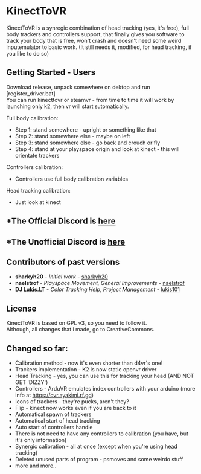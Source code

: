 # KinectToVR
KinectToVR is a synregic combination of head tracking (yes, it's free),
full body trackers and controllers support, that finally gives you software
to track your body that is free, won't crash and doesn't need some weird inputemulator to basic work.
(It still needs it, modified, for head tracking, if you like to do so)

## Getting Started - Users
Download release, unpack somewhere on dektop and run \[register_driver.bat]    
You can run kinecttovr or steamvr - from time to time it will work by launching only k2, then vr will start sutomatically.    
    
Full body calibration:    
- Step 1: stand somewhere - upright or something like that    
- Step 2: stand somewhere else - maybe on left    
- Step 3: stand somewhere else - go back and crouch or fly    
- Step 4: stand at your playspace origin and look at kinect - this will orientate trackers    
     
Controllers calibration:    
- Controllers use full body calibration variables    
    
Head tracking calibration:    
- Just look at kinect    

## *The Official Discord is [here](https://discord.gg/Mu28W4N)
## *The Unofficial Discord is [here](https://discord.gg/9kJgxeH)

## Contributors of past versions
* **sharkyh20** - *Initial work* - [sharkyh20](https://github.com/sharkyh20/)
* **naelstrof** - *Playspace Movement, General Improvements* - [naelstrof](https://github.com/naelstrof/)
* **DJ Lukis.LT** - *Color Tracking Help, Project Management* - [lukis101](https://github.com/lukis101)

## License
KinectToVR is based on GPL v3, so you need to follow it.     
Although, all changes that i made, go to CreativeCommons.    

## Changed so far:
* Calibration method - now it's even shorter than d4vr's one!
* Trackers implementation - K2 is now static openvr driver
* Head Tracking - yes, you can use this for tracking your head (AND NOT GET 'DIZZY')
* Controllers - ArduVR emulates index controllers with your arduino (more info at https://ovr.ayakimi.rf.gd)
* Icons of trackers - they're pucks, aren't they?
* Flip - kinect now works even if you are back to it
* Automatical spawn of trackers
* Automatical start of head tracking
* Auto start of controllers handle
* There is not need to have any controllers to calibration (you have, but it's only information)
* Synergic calibration - all at once (except when you're using head tracking)
* Deleted unused parts of program - psmoves and some weirdo stuff
* more and more..
